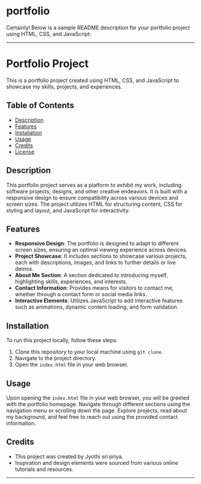 # portfolio
Certainly! Below is a sample README description for your portfolio project using HTML, CSS, and JavaScript:

---

# Portfolio Project

This is a portfolio project created using HTML, CSS, and JavaScript to showcase my skills, projects, and experiences.

## Table of Contents

- [Description](#description)
- [Features](#features)
- [Installation](#installation)
- [Usage](#usage)
- [Credits](#credits)
- [License](#license)

## Description

This portfolio project serves as a platform to exhibit my work, including software projects, designs, and other creative endeavors. It is built with a responsive design to ensure compatibility across various devices and screen sizes. The project utilizes HTML for structuring content, CSS for styling and layout, and JavaScript for interactivity.

## Features

- **Responsive Design**: The portfolio is designed to adapt to different screen sizes, ensuring an optimal viewing experience across devices.
- **Project Showcase**: It includes sections to showcase various projects, each with descriptions, images, and links to further details or live demos.
- **About Me Section**: A section dedicated to introducing myself, highlighting skills, experiences, and interests.
- **Contact Information**: Provides means for visitors to contact me, whether through a contact form or social media links.
- **Interactive Elements**: Utilizes JavaScript to add interactive features such as animations, dynamic content loading, and form validation.

## Installation

To run this project locally, follow these steps:

1. Clone this repository to your local machine using `git clone`.
2. Navigate to the project directory.
3. Open the `index.html` file in your web browser.

## Usage

Upon opening the `index.html` file in your web browser, you will be greeted with the portfolio homepage. Navigate through different sections using the navigation menu or scrolling down the page. Explore projects, read about my background, and feel free to reach out using the provided contact information.

## Credits

- This project was created by Jyothi sri priya.
- Inspiration and design elements were sourced from various online tutorials and resources.

---

